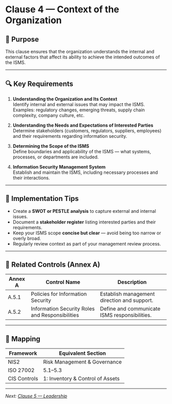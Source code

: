 # Clause 4 — Context of the Organization

## 🎯 Purpose
This clause ensures that the organization understands the internal and external factors that affect its ability to achieve the intended outcomes of the ISMS.

---

## 🔍 Key Requirements

1. **Understanding the Organization and Its Context**  
   Identify internal and external issues that may impact the ISMS.  
   Examples: regulatory changes, emerging threats, supply chain complexity, company culture, etc.

2. **Understanding the Needs and Expectations of Interested Parties**  
   Determine stakeholders (customers, regulators, suppliers, employees) and their requirements regarding information security.

3. **Determining the Scope of the ISMS**  
   Define boundaries and applicability of the ISMS — what systems, processes, or departments are included.

4. **Information Security Management System**  
   Establish and maintain the ISMS, including necessary processes and their interactions.

---

## 🧠 Implementation Tips

- Create a **SWOT or PESTLE analysis** to capture external and internal issues.
- Document a **stakeholder register** listing interested parties and their requirements.
- Keep your ISMS scope **concise but clear** — avoid being too narrow or overly broad.
- Regularly review context as part of your management review process.

---

## 🔗 Related Controls (Annex A)

| Annex A | Control Name | Description |
|----------|---------------|-------------|
| A.5.1 | Policies for Information Security | Establish management direction and support. |
| A.5.2 | Information Security Roles and Responsibilities | Define and communicate ISMS responsibilities. |

---

## 🧩 Mapping

| Framework | Equivalent Section |
|------------|--------------------|
| NIS2 | Risk Management & Governance |
| ISO 27002 | 5.1–5.3 |
| CIS Controls | 1: Inventory & Control of Assets |

---

*Next: [Clause 5 — Leadership](./5_Leadership.md)*
